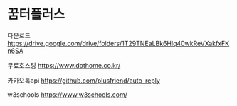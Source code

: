 # 꿈터플러스
 다운로드
 https://drive.google.com/drive/folders/1T29TNEaLBk6Hlq40wkReVXakfxFKn6SA

무료호스팅
https://www.dothome.co.kr/

카카오톡api
https://github.com/plusfriend/auto_reply

w3schools
https://www.w3schools.com/

